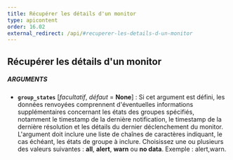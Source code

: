 ```yaml
---
title: Récupérer les détails d'un monitor
type: apicontent
order: 16.02
external_redirect: /api/#recuperer-les-details-d-un-monitor
---
```


## Récupérer les détails d'un monitor
##### ARGUMENTS
* **`group_states`** [*facultatif*, *défaut* = **None**] :
    Si cet argument est défini, les données renvoyées comprennent d'éventuelles informations supplémentaires concernant les états des groupes spécifiés, notamment le timestamp de la dernière notification, le timestamp de la dernière résolution et les détails du dernier déclenchement du monitor. L'argument doit inclure une liste de chaînes de caractères indiquant, le cas échéant, les états de groupe à inclure. Choisissez une ou plusieurs des valeurs suivantes : **all**, **alert**, **warn** ou **no data**. Exemple : alert,warn.

